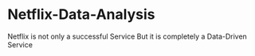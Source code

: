 # Netflix-Data-Analysis
Netflix is not only a successful Service But it is completely a Data-Driven Service
